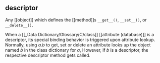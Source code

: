## descriptor
Any [[object]] which defines the [[method]]s `__get__()`, `__set__()`, or `__delete__()`.

When a [[_Data Dictionary/Glossary/C/class]] [[attribute (database)]] is a descriptor, its special binding behavior is triggered upon attribute lookup.
Normally, using *a.b* to get, set or delete an attribute looks up the object named *b* in the class dictionary for *a*,
	However, if *b* is a descriptor, the respective descriptor method gets called.